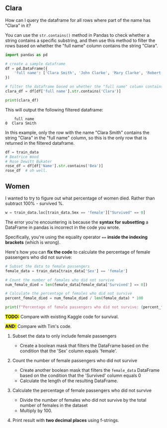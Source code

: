 ## Clara

How can I query the dataframe for all rows where part of the name has "Clara" in it?

You can use the `str.contains()` method in Pandas to check whether a string contains a specific substring, and then use this method to filter the rows based on whether the "full name" column contains the string "Clara".

``` python
import pandas as pd

# create a sample dataframe
df = pd.DataFrame({
    'full name': ['Clara Smith', 'John Clarke', 'Mary Clarke', 'Robert Clark']
})

# filter the dataframe based on whether the "full name" column contains "Clara"
clara_df = df[df['full name'].str.contains('Clara')]

print(clara_df)
```

This will output the following filtered dataframe:

```
    full name
0  Clara Smith
```

In this example, only the row with the name "Clara Smith" contains the string "Clara" in the "full name" column, so this is the only row that is returned in the filtered dataframe.

```py
df = train_data
# Beatrice Wood
# Rose Dewitt Bukater
rose_df = df[df['Name'].str.contains('Bea')]
rose_df  # oh well.
```

## Women

I wanted to try to figure out what percentage of women died.  Rather than subtract 100% - survived %.

```py
w = train_data.loc[train_data.Sex == 'female']["Survived" == 0]
```

The error you're encountering is because the **syntax for subsetting** a DataFrame in pandas is incorrect in the code you wrote.

Specifically, you're using the equality operator `==` **inside the indexing brackets** (which is wrong).

Here's how you can **fix the code** to calculate the percentage of female passengers who did not survive:

```python
# Subset the data to female passengers
female_data = train_data[train_data['Sex'] == 'female']

# Count the number of females who did not survive
num_female_died = len(female_data[female_data['Survived'] == 0])

# Calculate the percentage of females who did not survive
percent_female_died = num_female_died / len(female_data) * 100

print(f"Percentage of female passengers who did not survive: {percent_female_died:.2f}%")
```

<mark>**TODO:**</mark> Compare with existing Kaggle code for survival.

<mark>**AND:**</mark> Compare with Tim's code.

1. Subset the data to only include female passengers
    * Create a boolean mask that filters the DataFrame based on the condition that the 'Sex' column equals 'female'.

2. Count the number of female passengers who did not survive
    * Create another boolean mask that filters the `female_data` DataFrame based on the condition that the 'Survived' column equals 0
    * Calculate the length of the resulting DataFrame.

3. Calculate the percentage of female passengers who did not survive
    * Divide the number of females who did not survive by the total number of females in the dataset
    * Multiply by 100.

4. Print result with **two decimal places** using f-strings.

<br>
